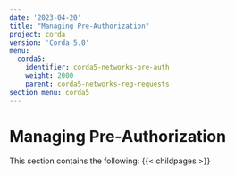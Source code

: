 ```yaml
---
date: '2023-04-20'
title: "Managing Pre-Authorization"
project: corda
version: 'Corda 5.0'
menu:
  corda5:
    identifier: corda5-networks-pre-auth
    weight: 2000
    parent: corda5-networks-reg-requests
section_menu: corda5
---
```


# Managing Pre-Authorization

This section contains the following:
{{< childpages >}}